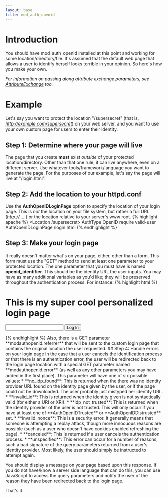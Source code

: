 ```yaml
---
layout: base
title: mod_auth_openid
---
```

# Introduction 
You should have mod_auth_openid installed at this point and working for some location/directory/file.  It's assumed that the default web page that allows a user to identify herself looks terrible in your opinion.  So here's how you make your own.

*For information on passing along attribute exchange parameters, see [AttributeExchange](attex.html) too.*

# Example 
Let's say you want to protect the location "/supersecret" (that is, *http://example.com/supersecret*) on your web server, and you want to use your own custom page for users to enter their identity.
## Step 1: Determine where your page will live 
The page that you create **must** exist *outside* of your protected location/directory.  Other than that one rule, it can live anywhere, even on a different server.  Use whatever tools/framework/language you want to generate the page.  For the purposes of our example, let's say the page will live at "/login.html".

## Step 2: Add the location to your httpd.conf 
Use the **AuthOpenIDLoginPage** option to specify the location of your login page.  This is *not* the location on your file system, but rather a full URL (*http://.....*) or the location relative to your server's www root.
{% highlight apache %}
<Location /supersecret>
	AuthType			OpenID
	require valid-user
        AuthOpenIDLoginPage		/login.html
</Location>
{% endhighlight %}

## Step 3: Make your login page 
It really doesn't matter what's on your page, either, other than a form.  This form must use the "GET" method to send at least one parameter to your protected location.  The one parameter that you must have is named **openid_identifier**.  This should be the identity URL the user inputs.  You may have as many additional variables as you'd like; they will be preserved throughout the authentication process.  For instance:
{% highlight html %}
<!-- this is http://example.com/login.html -->
<html><body>
<h1>This is my super cool personalized login page</h1>
<form action="/supersecret" method="GET">
  <input type="text" name="openid_identifier" />
  <input type="submit" value="Log In" />
</form>
</body></html>
{% endhighlight %}
Also, there is a GET parameter **modauthopenid.referrer** that will be sent to the custom login page that contains the original location the user requested.
## Step 4: Handle errors on your login page 
In the case that a user cancels the identification process or that there is an authentication error, the user will be redirected back to the login page location with a special GET parameter named **modauthopenid.error** (as well as any other parameters you may have added in the first place).  This parameter will have one of six possible values:
 * **no_idp_found**:  This is returned when the there was no identity provider URL found on the identity page given by the user, or if the page could not be downloaded.  The user probably just mistyped her identity URL.
 * **invalid_id**: This is returned when the identity given is not syntactically valid (for either a URI or XRI).
 * **idp_not_trusted**: This is returned when the identity provider of the user is not trusted.  This will only occur if you have at least one of **AuthOpenIDTrusted** or **AuthOpenIDDistrusted** set.
 * **invalid_nonce**: This is a security error.  It generally means that someone is attempting a replay attack, though more innocuous reasons are possible (such as a user who doesn't have cookies enabled refreshing the page).
 * **canceled**: This is returned if a user cancels the authentication process.
 * **unspecified**: This error can occur for a number of reasons, such a bad signature of the query parameters returned from a user's identity provider.  Most likely, the user should simply be instructed to attempt again.

You should display a message on your page based upon this response.  If you do not have/know a server side language that can do this, you can use JavaScript to access the query parameters and notify the user of the reason they have been redirected back to the login page.

That's it.
